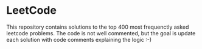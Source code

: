 # LeetCode
This repository contains solutions to the top 400 most frequenctly asked leetcode problems. 
The code is not well commented, but the goal is update each solution with code comments explaining the logic :-)
